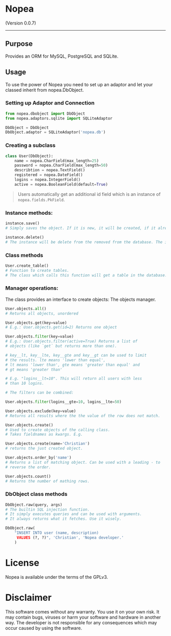 # Nopea
(Version 0.0.7)

---
## Purpose
Provides an ORM for MySQL, PostgreSQL and SQLite.

## Usage

To use the power of Nopea you need to set up an adaptor and let your classed inherit from nopea.DbObject.

### Setting up Adaptor and Connection
```python
from nopea.dbobject import DbObject
from nopea.adaptors.sqlite import SQLiteAdaptor

DbObject = DbObject
DbObject.adaptor = SQLiteAdaptor('nopea.db')
```

### Creating a subclass
```python
class User(DbObject):
    name = nopea.CharField(max_length=25)
    password = nopea.CharField(max_length=50)
    describtion = nopea.TextField()
    registered = nopea.DateField()
    logins = nopea.IntegerField()
    active = nopea.BooleanField(default=True)
```

> Users automatically get an additional id field which is an instance of `nopea.fields.PkField`.

### Instance methods:
```python
instance.save()
# Simply saves the object. If it is new, it will be created, if it already exists, it will be updated. Depending on whether the instance has an id != None or not.

instance.delete()
# The instance will be delete from the removed from the database. The instance will not be deleted and keep it's original id.

```

### Class methods
```python
User.create_table()
# Function to create tables.
# The class which calls this function will get a table in the database.
```

### Manager operations:
The class provides an interface to create objects: The objects manager.
```python
User.objects.all()
# Returns all objects, unordered

User.objects.get(key=value)
# E.g.: User.objects.get(id=2) Returns one object

User.objects.filter(key=value)
# E.g.: User.objects.filter(active=True) Returns a list of
# objects (like `get` but returns more than one).

# key__lt, key__lte, key__gte and key__gt can be used to limit
# the results. lte means 'lower than equal',
# lt means 'lower than', gte means 'greater than equal' and
# gt means 'greater than'

# E.g. "logins__lt=10". This will return all users with less
# than 10 logins.

# The filters can be combined:

User.objects.filter(logins__gte=10, logins__lte=50)

User.objects.exclude(key=value)
# Returns all results where the the value of the row does not match.

User.objects.create()
# Used to create objects of the calling class.
# Takes fieldnames as kwargs. E.g.

User.objects.create(name='Christian')
# returns the just created object.

User.objects.order_by('name')
# Returns a list of matching object. Can be used with a leading - to
# reverse the order.

User.objects.count()
# Returns the number of mathing rows.
```

### DbObject class methods

```python
DbObject.raw(query, args)
# The builtin SQL injection function.
# It simply executes queries and can be used with arguments.
# It always returns what it fetches. Use it wisely.

DbObject.raw(
    "INSERT INTO user (name, description)
     VALUES (?, ?)", 'Christian', 'Nopea developer.'
    )
```

# License
Nopea is available under the terms of the GPLv3.


# Disclaimer
This software comes without any warranty. You use it on your own risk. It may contain bugs, viruses or harm your software and hardware in another way. The developer is not responsible for any consequences which may occur caused by using the software.
